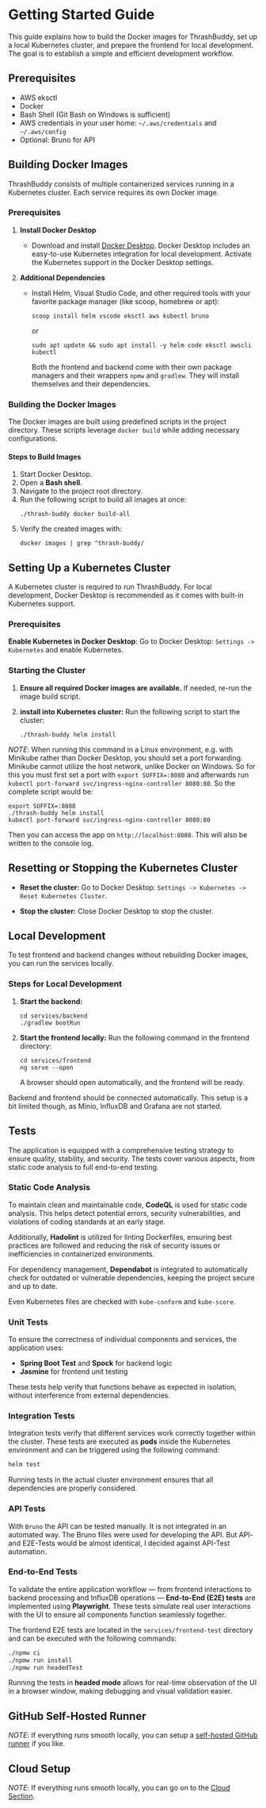 # Getting Started Guide

This guide explains how to build the Docker images for ThrashBuddy, set up a local Kubernetes cluster, and prepare the frontend for local development. The goal is to establish a simple and efficient development workflow.

## Prerequisites

- AWS eksctl
- Docker
- Bash Shell (Git Bash on Windows is sufficient)
- AWS credentials in your user home: `~/.aws/credentials` and `~/.aws/config`
- Optional: Bruno for API

## Building Docker Images

ThrashBuddy consists of multiple containerized services running in a Kubernetes cluster. Each service requires its own Docker image.

### Prerequisites

1. **Install Docker Desktop**

   - Download and install [Docker Desktop](https://www.docker.com/products/docker-desktop). Docker Desktop includes an easy-to-use Kubernetes integration for local development. Activate the Kubernetes support in the Docker Desktop settings.

2. **Additional Dependencies**

   - Install Helm, Visual Studio Code, and other required tools with your favorite package manager (like scoop, homebrew or apt):

     ```shell
     scoop install helm vscode eksctl aws kubectl bruno
     ```

     or

     ```shell
     sudo apt update && sudo apt install -y helm code eksctl awscli kubectl
     ```

     Both the frontend and backend come with their own package managers and their wrappers `npmw` and `gradlew`. They will install themselves and their dependencies.

### Building the Docker Images

The Docker images are built using predefined scripts in the project directory. These scripts leverage `docker build` while adding necessary configurations.

#### Steps to Build Images

1. Start Docker Desktop.
2. Open a **Bash shell**.
3. Navigate to the project root directory.
4. Run the following script to build all images at once:
   ```shell
   ./thrash-buddy docker build-all
   ```
5. Verify the created images with:
   ```shell
   docker images | grep ^thrash-buddy/
   ```

## Setting Up a Kubernetes Cluster

A Kubernetes cluster is required to run ThrashBuddy. For local development, Docker Desktop is recommended as it comes with built-in Kubernetes support.

### Prerequisites

**Enable Kubernetes in Docker Desktop**: Go to Docker Desktop: `Settings -> Kubernetes` and enable Kubernetes.

### Starting the Cluster

1. **Ensure all required Docker images are available.**
   If needed, re-run the image build script.

2. **install into Kubernetes cluster:**
   Run the following script to start the cluster:
   ```shell
   ./thrash-buddy helm install
   ```

_NOTE_: When running this command in a Linux environment, e.g. with Minikube rather than Docker Desktop, you should set a port forwarding. Minikube cannot utilize the host network, unlike Docker on Windows. So for this you must first set a port with `export SUFFIX=:8080` and afterwards run `kubectl port-forward svc/ingress-nginx-controller 8080:80`. So the complete script would be:

```shell
export SUFFIX=:8080
./thrash-buddy helm install
kubectl port-forward svc/ingress-nginx-controller 8080:80
```

Then you can access the app on `http://localhost:8080`. This will also be written to the console log.

## Resetting or Stopping the Kubernetes Cluster

- **Reset the cluster:**
  Go to Docker Desktop: `Settings -> Kubernetes -> Reset Kubernetes Cluster`.

- **Stop the cluster:**
  Close Docker Desktop to stop the cluster.

## Local Development

To test frontend and backend changes without rebuilding Docker images, you can run the services locally.

### Steps for Local Development

1. **Start the backend:**

   ```shell
   cd services/backend
   ./gradlew bootRun
   ```

2. **Start the frontend locally:**
   Run the following command in the frontend directory:
   ```shell
   cd services/frontend
   ng serve --open
   ```
   A browser should open automatically, and the frontend will be ready.

Backend and frontend should be connected automatically. This setup is a bit limited though, as Minio, InfluxDB and Grafana are not started.

## Tests

The application is equipped with a comprehensive testing strategy to ensure quality, stability, and security. The tests cover various aspects, from static code analysis to full end-to-end testing.

### Static Code Analysis

To maintain clean and maintainable code, **CodeQL** is used for static code analysis. This helps detect potential errors, security vulnerabilities, and violations of coding standards at an early stage.

Additionally, **Hadolint** is utilized for linting Dockerfiles, ensuring best practices are followed and reducing the risk of security issues or inefficiencies in containerized environments.

For dependency management, **Dependabot** is integrated to automatically check for outdated or vulnerable dependencies, keeping the project secure and up to date.

Even Kubernetes files are checked with `kube-conform` and `kube-score`.

### Unit Tests

To ensure the correctness of individual components and services, the application uses:

- **Spring Boot Test** and **Spock** for backend logic
- **Jasmine** for frontend unit testing

These tests help verify that functions behave as expected in isolation, without interference from external dependencies.

### Integration Tests

Integration tests verify that different services work correctly together within the cluster. These tests are executed as **pods** inside the Kubernetes environment and can be triggered using the following command:

```bash
helm test
```

Running tests in the actual cluster environment ensures that all dependencies are properly considered.

### API Tests

With `Bruno` the API can be tested manually. It is not integrated in an automated way. The Bruno files were used for developing the API. But API- and E2E-Tests would be almost identical, I decided against API-Test automation.

### End-to-End Tests

To validate the entire application workflow — from frontend interactions to backend processing and InfluxDB operations — **End-to-End (E2E) tests** are implemented using **Playwright**. These tests simulate real user interactions with the UI to ensure all components function seamlessly together.

The frontend E2E tests are located in the `services/frontend-test` directory and can be executed with the following commands:

```bash
./npmw ci
./npmw run install
./npmw run headedTest
```

Running the tests in **headed mode** allows for real-time observation of the UI in a browser window, making debugging and visual validation easier.

## GitHub Self-Hosted Runner

_NOTE_: If everything runs smooth locally, you can setup a [self-hosted GitHub runner](github-runner.md) if you like.

## Cloud Setup

_NOTE_: If everything runs smooth locally, you can go on to the [Cloud Section](cloud.md).
